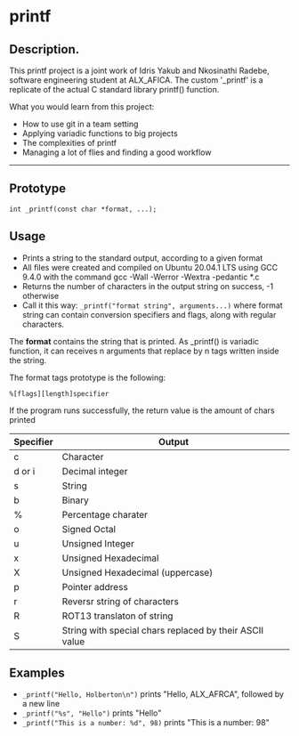 # printf
## Description.

This printf project is a joint work of Idris Yakub and Nkosinathi Radebe, software engineering student at ALX_AFICA. The custom '_printf' is a replicate of the actual C standard library printf() function.

What you would learn from this project:

* How to use git in a team setting
* Applying variadic functions to big projects
* The complexities of printf
* Managing a lot of flies and finding a good workflow
---
## Prototype
    int _printf(const char *format, ...);

## Usage
* Prints a string to the standard output, according to a given format
* All files were created and compiled on Ubuntu 20.04.1 LTS using GCC 9.4.0 with the command gcc -Wall -Werror -Wextra -pedantic *.c
* Returns the number of characters in the output string on success, -1 otherwise
* Call it this way: `_printf("format string", arguments...)` where format string can contain conversion specifiers and flags, along with regular characters.

The **format** contains the string that is printed. As _printf() is variadic function, it can receives n arguments that replace by n tags written inside the string.

The format tags prototype is the following:

    %[flags][length]specifier

If the program runs successfully, the return value is the amount of chars printed

| Specifier | Output              |
| --------- | ------------------- |
| c         | Character           |
| d or i    | Decimal integer     |
| s         | String              |
| b         | Binary              |
| %         | Percentage charater |
| o         | Signed Octal        |
| u         | Unsigned Integer    |
| x         | Unsigned Hexadecimal|
| X         | Unsigned Hexadecimal (uppercase) |
| p         | Pointer address     |
| r         | Reversr string of characters |
| R         | ROT13 translaton of string |
| S         | String with special chars replaced by their ASCII value |

## Examples
* `_printf("Hello, Holberton\n")` prints "Hello, ALX_AFRCA", followed by a new line
* `_printf("%s", "Hello")` prints "Hello"
* `_printf("This is a number: %d", 98)` prints "This is a number: 98"
